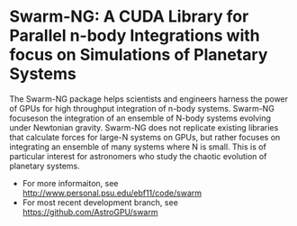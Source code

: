 # Swarm-NG: A CUDA Library for Parallel n-body Integrations with focus on Simulations of Planetary Systems

The Swarm-NG package helps scientists and engineers harness the power of GPUs for high throughput integration of n-body systems.  Swarm-NG focuseson the integration of an ensemble of N-body systems evolving under Newtonian gravity.  Swarm-NG does not replicate existing libraries that calculate forces for large-N systems on GPUs, but rather focuses on integrating an ensemble of many systems where N is small.  This is of particular interest for astronomers who study the chaotic evolution of planetary systems.  

* For more informaiton, see http://www.personal.psu.edu/ebf11/code/swarm
* For most recent development branch, see https://github.com/AstroGPU/swarm



